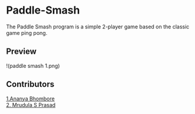 # Paddle-Smash
The Paddle Smash program is a simple 2-player game based on the classic game ping pong.
## Preview
!(paddle smash 1.png)
<br>
## Contributors
<a href="https://www.linkedin.com/in/ananya-bhombore-674870245">1.Ananya Bhombore </a> <br>
<a href="https://www.linkedin.com/in/mrudula-s-prassad-24712a16b/">2. Mrudula S Prasad</a>
